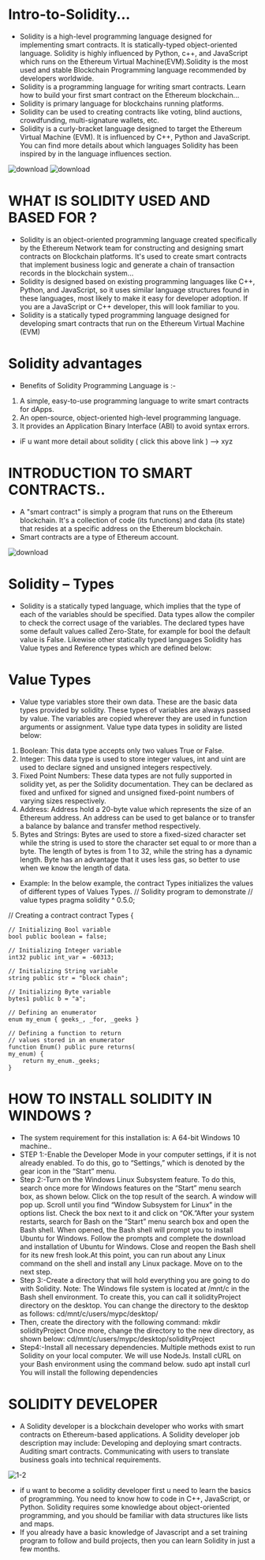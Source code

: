 # Intro-to-Solidity...
* Solidity is a high-level programming language designed for implementing smart contracts. It is statically-typed object-oriented language. Solidity is highly influenced by Python, c++, and JavaScript which runs on the Ethereum Virtual Machine(EVM).Solidity is the most used and stable Blockchain Programming language recommended by developers worldwide.
* Solidity is a programming language for writing smart contracts. Learn how to build your first smart contract on the Ethereum blockchain...
* Solidity is primary language for blockchains running platforms.
* Solidity can be used to creating contracts like voting, blind auctions, crowdfunding, multi-signature wallets, etc.
* Solidity is a curly-bracket language designed to target the Ethereum Virtual Machine (EVM). It is influenced by C++, Python and JavaScript. You can find more details about which languages Solidity has been inspired by in the language influences section.

![download](https://user-images.githubusercontent.com/98481882/180621253-4f73b984-d873-4db2-8d0c-dd43273eab37.png) ![download](https://user-images.githubusercontent.com/98481882/180621317-b6b48ec3-95ec-46ed-b68f-27be0c9b7eff.png)



# WHAT IS SOLIDITY USED AND BASED FOR ?
* Solidity is an object-oriented programming language created specifically by the Ethereum Network team for constructing and designing smart contracts on Blockchain platforms. It's used to create smart contracts that implement business logic and generate a chain of transaction records in the blockchain system...
* Solidity is designed based on existing programming languages like C++, Python, and JavaScript, so it uses similar language structures found in these languages, most likely to make it easy for developer adoption. If you are a JavaScript or C++ developer, this will look familiar to you.
* Solidity is a statically typed programming language designed for developing smart contracts that run on the Ethereum Virtual Machine (EVM)

# Solidity advantages
* Benefits of Solidity Programming Language is :- 
1) A simple, easy-to-use programming language to write smart contracts for dApps.
2) An open-source, object-oriented high-level programming language.
3) It provides an Application Binary Interface (ABI) to avoid syntax errors.
 
* iF u want more  detail about solidity  ( click this above link ) --> xyz

# INTRODUCTION TO SMART CONTRACTS..
* A "smart contract" is simply a program that runs on the Ethereum blockchain. It's a collection of code (its functions) and data (its state) that resides at a specific address on the Ethereum blockchain.
* Smart contracts are a type of Ethereum account.

![download](https://user-images.githubusercontent.com/98481882/180642734-ffccdbbf-fbf6-48a8-83c3-4ec4009e2aaa.jpg)


# Solidity – Types
* Solidity is a statically typed language, which implies that the type of each of the variables should be specified. Data types allow the compiler to check the correct usage of the variables. The declared types have some default values called Zero-State, for example for bool the default value is False. Likewise other statically typed languages Solidity has Value types and Reference types which are defined below:

# Value Types
* Value type variables store their own data. These are the basic data types provided by solidity. These types of variables are always passed by value. The variables are copied wherever they are used in function arguments or assignment. Value type data types in solidity are listed below: 
1) Boolean: This data type accepts only two values True or False.
2) Integer: This data type is used to store integer values, int and uint are used to declare signed and unsigned integers respectively.
3) Fixed Point Numbers: These data types are not fully supported in solidity yet, as per the Solidity documentation. They can be declared as fixed and unfixed for signed and unsigned fixed-point numbers of varying sizes respectively.
4) Address: Address hold a 20-byte value which represents the size of an  Ethereum address. An address can be used to get balance or to transfer a balance by balance and transfer method respectively.
5) Bytes and Strings: Bytes are used to store a fixed-sized character set while the string is used to store the character set equal to or more than a byte. The length of bytes is from 1 to 32, while the string has a dynamic length. Byte has an advantage that it uses less gas, so better to use when we know the length of data.

 * Example: In the below example, the contract Types initializes the values of different types of Values Types.
// Solidity program to demonstrate
// value types
pragma solidity ^ 0.5.0;

// Creating a contract
contract Types {

	// Initializing Bool variable
	bool public boolean = false;
	
	// Initializing Integer variable
	int32 public int_var = -60313;

	// Initializing String variable
	string public str = "block chain";

	// Initializing Byte variable
	bytes1 public b = "a";
	
	// Defining an enumerator
	enum my_enum { geeks_, _for, _geeks }

	// Defining a function to return
	// values stored in an enumerator
	function Enum() public pure returns(
	my_enum) {
		return my_enum._geeks;
	}

# HOW TO INSTALL SOLIDITY IN WINDOWS ?
* The system requirement for this installation is:
A 64-bit Windows 10 machine..
* STEP 1:-Enable the Developer Mode in your computer settings, if it is not already enabled. To do this, go to “Settings,” which is denoted by the gear icon in the “Start” menu. 
* Step 2:-Turn on the Windows Linux Subsystem feature. To do this, search once more for Windows features on the “Start” menu search box, as shown below.
Click on the top result of the search. A window will pop up. Scroll until you find “Window Subsystem for Linux” in the options list. Check the box next to it and click on “OK.”After your system restarts, search for Bash on the “Start” menu search box and open the Bash shell. When opened, the Bash shell will prompt you to install Ubuntu for Windows. Follow the prompts and complete the download and installation of Ubuntu for Windows. Close and reopen the Bash shell for its new fresh look.At this point, you can run about any Linux command on the shell and install any Linux package. Move on to the next step.
* Step 3:-Create a directory that will hold everything you are going to do with Solidity.
Note: The Windows file system is located at /mnt/c in the Bash shell environment.
To create this, you can call it solidityProject directory on the desktop. You can change the directory to the desktop as follows:
cd/mnt/c/users/mypc/desktop/
* Then, create the directory with the following command:
mkdir solidityProject
 Once more, change the directory to the new directory, as shown below:
cd/mnt/c/users/mypc/desktop/solidityProject
* Step4:-Install all necessary dependencies. Multiple methods exist to run Solidity on your local computer. We will use NodeJs.
Install cURL on your Bash environment using the command below.
 sudo apt install curl
You will install the following dependencies


# SOLIDITY DEVELOPER
* A Solidity developer is a blockchain developer who works with smart contracts on Ethereum-based applications. A Solidity developer job description may include: Developing and deploying smart contracts. Auditing smart contracts. Communicating with users to translate business goals into technical requirements.

![1-2](https://user-images.githubusercontent.com/98481882/180642670-dff167c6-4e9b-4002-a2e0-e511ab670cf2.jpg)


* if u want to become a solidity developer first u need to learn the basics of programming. You need to know how to code in C++, JavaScript, or Python. Solidity requires some knowledge about object-oriented programming, and you should be familiar with data structures like lists and maps.
* If you already have a basic knowledge of Javascript and a set training program to follow and build projects, then you can learn Solidity in just a few months.

